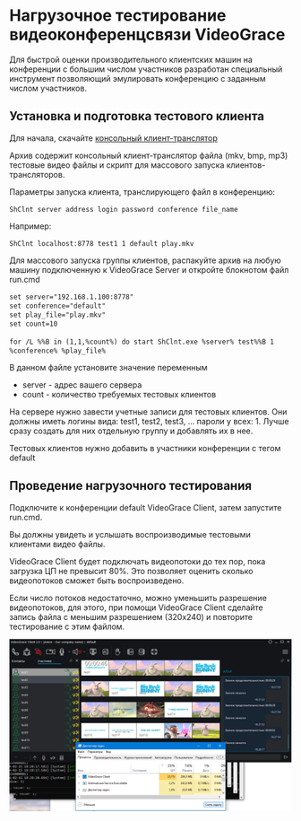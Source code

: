 # Нагрузочное тестирование видеоконференцсвязи VideoGrace

Для быстрой оценки производительного клиентских машин на конференции с большим числом участников разработан специальный инструмент позволяющий эмулировать конференцию с заданным числом участников.

## Установка и подготовка тестового клиента

Для начала, скачайте [консольный клиент-транслятор](../../../../download/ShClnt.zip)

Архив содержит консольный клиент-транслятор файла (mkv, bmp, mp3) тестовые видео файлы и скрипт для массового запуска клиентов-трансляторов.

Параметры запуска клиента, транслирующего файл в конференцию:

    ShClnt server address login password conference file_name

Например:

    ShClnt localhost:8778 test1 1 default play.mkv

Для массового запуска группы клиентов, распакуйте архив на любую машину подключенную к VideoGrace Server и откройте блокнотом файл run.cmd 

    set server="192.168.1.100:8778"
    set conference="default"
    set play_file="play.mkv"
    set count=10

    for /L %%B in (1,1,%count%) do start ShClnt.exe %server% test%%B 1 %conference% %play_file%

В данном файле установите значение переменным 

 - server - адрес вашего сервера
 - count - количество требуемых тестовых клиентов

На сервере нужно завести учетные записи для тестовых клиентов. Они должны иметь логины вида: test1, test2, test3, ... пароли у всех: 1. 
Лучше сразу создать для них отдельную группу и добавлять их в нее.

Тестовых клиентов нужно добавить в участники конференции с тегом default


## Проведение нагрузочного тестирования

Подключите к конференции default VideoGrace Client, затем запустите run.cmd. 

Вы должны увидеть и услышать воспроизводимые тестовыми клиентами видео файлы. 

VideoGrace Client будет подключать видеопотоки до тех пор, пока загрузка ЦП не превысит 80%. 
Это позволяет оценить сколько видеопотоков сможет быть воспроизведено. 

Если число потоков недостаточно, можно уменьшить разрешение видеопотоков, для этого, при помощи VideoGrace Client сделайте запись файла с меньшим разрешением (320x240) и повторите тестирование с этим файлом.

<img src="../../img/load_testing1.png">